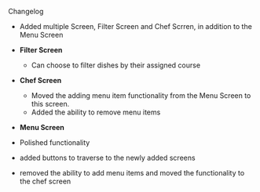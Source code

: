 Changelog
- Added multiple Screen, Filter Screen and Chef Scrren, in addition to the Menu Screen
  
- **Filter Screen**
  - Can choose to filter dishes by their assigned course

- **Chef Screen**
  - Moved the adding menu item functionality from the Menu Screen to this screen.
  - Added the ability to remove menu items

 - **Menu Screen**
  - Polished functionality
  - added buttons to traverse to the newly added screens
  - removed the ability to add menu items and moved the functionality to the chef screen
